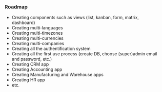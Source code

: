 ### Roadmap
- Creating components such as views (list, kanban, form, matrix, dashboard)
- Creating multi-languages 
- Creating multi-timezones 
- Creating multi-currencies 
- Creating multi-companies
- Creating all the authentification system
- Creating all the first use process (create DB, choose (super)admin email and password, etc.)
- Creating CRM app
- Creating Accounting app
- Creating Manufacturing and Warehouse apps
- Creating HR app
- etc.